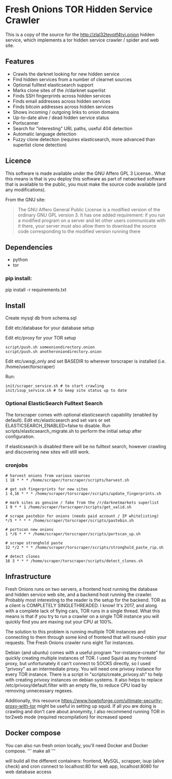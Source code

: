 # Fresh Onions TOR Hidden Service Crawler

This is a copy of the source for the http://zlal32teyptf4tvi.onion hidden service, which implements a tor hidden service crawler / spider and web site.

## Features

* Crawls the darknet looking for new hidden service
* Find hidden services from a number of clearnet sources
* Optional fulltext elasticsearch support
* Marks clone sites of the /r/darknet superlist
* Finds SSH fingerprints across hidden services
* Finds email addresses across hidden  services
* Finds bitcoin addresses across hidden services
* Shows incoming / outgoing links to onion domains
* Up-to-date alive / dead hidden service status
* Portscanner
* Search for "interesting" URL paths, useful 404 detection
* Automatic language detection
* Fuzzy clone detection (requires elasticsearch, more advanced than superlist clone detection)

## Licence

This software is made available under the GNU Affero GPL 3 License.. What this means is that is you deploy this software as part of networked software that is available to the public, you must make the source code available (and any modifications).

From the GNU site:

> The GNU Affero General Public License is a modified version of the ordinary GNU GPL version 3. It has one added requirement: if you run a modified program on a server and let other users communicate with it there, your server must also allow them to download the source code corresponding to the modified version running there

## Dependencies

* python
* tor 

### pip install:

pip install -r requirements.txt

## Install

Create mysql db from schema.sql

Edit etc/database for your database setup

Edit etc/proxy for your TOR setup

    script/push.sh someoniondirectory.onion 
    script/push.sh anotheroniondirectory.onion

Edit etc/uwsgi_only and set BASEDIR to wherever torscraper is installed (i.e. /home/user/torscraper)

Run:

    init/scraper_service.sh # to start crawling
    init/isup_service.sh # to keep site status up to date

### Optional ElasticSearch Fulltext Search

The torscraper comes with optional elasticsearch capability (enabled by default). Edit etc/elasticsearch and set vars or set ELASTICSEARCH_ENABLED=false to disable. Run scripts/elasticsearch_migrate.sh to perform the initial setup after configuration. 

if elasticsearch is disabled there will be no fulltext search, however crawling and discovering new sites will still work.

### cronjobs

    # harvest onions from various sources
    1 18 * * * /home/scraper/torscraper/scripts/harvest.sh
    
    # get ssh fingerprints for new sites
    1 4,16 * * * /home/scraper/torscraper/scripts/update_fingerprints.sh
    
    # mark sites as genuine / fake from the /r/darknetmarkets superlist    
    1 9 * * 1 /home/scraper/torscraper/scripts/get_valid.sh
    
    # scrape pastebin for onions (needs paid account / IP whitelisting)                 
    */5 * * * * /home/scraper/torscraper/scripts/pastebin.sh
    
    # portscan new onions               
    1 */6 * * * /home/scraper/torscraper/scripts/portscan_up.sh

    # scrape stronghold paste
    32 */2 * * * /home/scraper/torscraper/scripts/stronghold_paste_rip.sh
    
    # detect clones
    16 3 * * * /home/scraper/torscraper/scripts/detect_clones.sh


## Infrastructure

Fresh Onions runs on two servers, a frontend host running the database and hidden service web site, and a backend host running the crawler. Probably most interesting to the reader is the setup for the backend. TOR as a client is COMPLETELY SINGLETHREADED. I know! It's 2017, and along with a complete lack of flying cars, TOR runs in a single thread. What this means is that if you try to run a crawler on a single TOR instance you will quickly find you are maxing out your CPU at 100%.

The solution to this problem is running multiple TOR instances and connecting to them through some kind of frontend that will round-robin your requests. The Fresh Onions crawler runs eight Tor instances.

Debian (and ubuntu) comes with a useful program "tor-instance-create" for quickly creating multiple instances of TOR. I used Squid as my frontend proxy, but unfortunately it can't connect to SOCKS directly, so I used "privoxy" as an intermediate proxy. You will need one privoxy instance for every TOR instance. There is a script in "scripts/create_privoxy.sh" to help with creating privoxy instances on debian systems. It also helps to replace /etc/privoxy/default.filter with an empty file, to reduce CPU load by removing unnecessary regexes.

Additionally, this resource https://www.howtoforge.com/ultimate-security-proxy-with-tor might be useful in setting up squid. If all you are doing is crawling and don't care about anonymity, I also recommend running TOR in tor2web mode (required recompilation) for increased speed

## Docker compose

You can also run fresh onion locally, you'll need Docker and Docker compose.
'''
make all
'''

will build all the different containers: frontend, MySQL, scrapper, isup (alive check) and cron
connect to localhost:80 for web app, localhost:8080 for web database access
